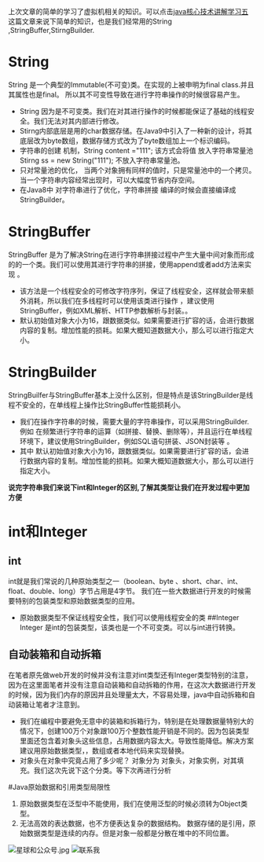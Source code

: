 上次文章的简单的学习了虚拟机相关的知识。可以点击[java核心技术讲解学习五](https://www.jianshu.com/p/fed62ea812ad)
这篇文章来说下简单的知识，也是我们经常用的String ,StringBuffer,StirngBuilder.
# String
 String 是一个典型的Immutable(不可变)类。在实现的上被申明为final class.并且其属性也是final。 所以其不可变性导致在进行字符串操作的时候很容易产生。
* String 因为是不可变类。我们在对其进行操作的时候都能保证了基础的线程安全。我们无法对其内部进行修改。
* Stirng内部底层是用的char数据存储。在Java9中引入了一种新的设计，将其底层改为byte数组，数据存储方式改为了byte数组加上一个标识编码。
* 字符串的创建 机制，String content ="111"; 该方式会将值 放入字符串常量池
Stirng ss = new String("111");  不放入字符串常量池。
* 只对常量池的优化， 当两个对象拥有同样的值时，只是常量池中的一个拷贝。当一个字符串内容经常出现时，可以大幅度节省内存空间。
* 在Java8中 对字符串进行了优化，字符串拼接 编译的时候会直接编译成StringBuilder。
# StringBuffer
StringBuffer 是为了解决String在进行字符串拼接过程中产生大量中间对象而形成的的一个类。我们可以使用其进行字符串的拼接，使用append或者add方法来实现 。
* 该方法是一个线程安全的可修改字符序列，保证了线程安全，这样就会带来额外消耗，所以我们在多线程时可以使用该类进行操作 ，建议使用StringBuffer，例如XML解析、HTTP参数解析与封装。。
* 默认初始值对象大小为16，跟数据类似。如果需要进行扩容的话，会进行数据内容的复制。增加性能的损耗。如果大概知道数据大小，那么可以进行指定大小。
# StringBuilder
StringBuilfer与StringBuffer基本上没什么区别，但是特点是该StringBuilder是线程不安全的，在单线程上操作比StringBuffer性能损耗小。
 * 我们在操作字符串的时候，需要大量的字符串操作，可以采用StringBuilder.例如 在频繁进行字符串的运算（如拼接、替换、删除等），并且运行在单线程环境下，建议使用StringBuilder，例如SQL语句拼装、JSON封装等 。
* 其中 默认初始值对象大小为16，跟数据类似。如果需要进行扩容的话，会进行数据内容的复制。增加性能的损耗。如果大概知道数据大小，那么可以进行指定大小。

**说完字符串我们来说下int和Integer的区别,了解其类型让我们在开发过程中更加方便**
# int和Integer
## int 
int就是我们常说的几种原始类型之一（boolean、byte 、short、char、int、float、double、long）字节占用是4字节。 我们在一些大数据进行开发的时候需要特别的包装类型和原始数据类型的应用。
* 原始数据类型不保证线程安全性，我们可以使用线程安全的类
##Integer
Integer 是int的包装类型，该类也是一个不可变类。可以与int进行转换。
## 自动装箱和自动拆箱
 在笔者原先做web开发的时候并没有注意对int类型还有Integer类型特别的注意，因为在这里面笔者并没有注意自动装箱和自动拆箱的作用，在这次大数据进行开发的时候，因为我们内存的原因并且处理量太大，不容易处理，java中自动拆箱和自动装箱让笔者才注意到。
* 我们在编程中要避免无意中的装箱和拆箱行为，特别是在处理数据量特别大的情况下，创建100万个对象跟100万个整数性能开销是不同的。因为包装类型里面还包含着对象头这些信息，占用数据内容太大。导致性能降低。解决方案建议用原始数据类型，，数组或者本地代码来实现替换。
* 对象头在对象中究竟占用了多少呢？ 对象分为 对象头，对象实例，对其填充。我们这次先说下这个分类。等下次再进行分析

#Java原始数据和引用类型局限性
1. 原始数据类型在泛型中不能使用，我们在使用泛型的时候必须转为Object类型。
 2. 无法高效的表达数据，也不方便表达复杂的数据结构。 数据存储的是引用，原始数据类型是连续的内存。但是对象一般都是分散在堆中的不同位置。

![星球和公众号.jpg](https://upload-images.jianshu.io/upload_images/4237685-f922f957e0569d0a.jpg?imageMogr2/auto-orient/strip%7CimageView2/2/w/1240)
![联系我](https://upload-images.jianshu.io/upload_images/4237685-46fa6518941da492.jpg?imageMogr2/auto-orient/strip%7CimageView2/2/w/1240)

